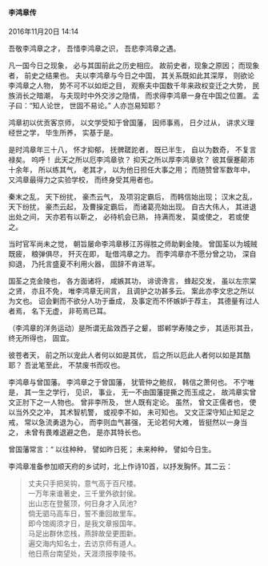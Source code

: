 
#### 李鸿章传

2016年11月20日
14:14

吾敬李鸿章之才， 吾惜李鸿章之识， 吾悲李鸿章之遇。

凡一国今日之现象， 必与其国前此之历史相应。 故前史者，现象之原因； 而现象者， 前史之结果也。 夫以李鸿章与今日之中国， 其关系既如此其深厚， 则欲论李鸿章之人物， 势不可不以如炬之目， 观察夫中国数千年来政权变迁之大势， 民族消长之暗潮， 与夫现时中外交涉之隐情， 而求得李鸿章一身在中国之位置。 孟子曰：“知人论世， 世固不易论。” 人亦岂易知耶？

鸿章初以优贡客京师， 以文学受知于曾国藩， 因师事焉， 日夕过从， 讲求义理经世之学， 毕生所养， 实基于是。 

是时鸿章年三十八， 怀才抑郁， 抚髀蹉跎者， 既已半生， 自以为数奇， 不复言禄矣。 呜呼！ 此天之所以厄李鸿章欤？ 抑天之所以厚李鸿章欤？ 彼其偃蹇颠沛十余年， 所以练其气， 老其才， 以为他日担任大事之用； 而随赞曾军数年中， 又鸿章最得力之实验学校， 而终身受其用者也。 

秦末之乱， 天下纷扰， 豪杰云气， 及项羽定霸后， 而韩信始出现； 汉末之乱， 天下纷扰， 豪杰云起， 及曹操定霸后， 而诸葛亮始出现。 自古大伟人， 其进退出处之间， 天亦若有以靳之， 必待机会已熟， 持满而发， 莫或使之， 若或使之。 

当时官军尚未之觉， 朝旨屡命李鸿章移江苏得胜之师助剿金陵。 曾国荃以为城贼既疲， 粮弹俱尽， 歼灭在即， 耻借鸿章之力。 而李鸿章亦不愿分曾之功， 深自抑退， 乃托言盛夏不利用火器， 固辞不肯进军。 

国荃之克金陵也， 各方面诸将， 咸嫉其功， 诽谤谗言， 蜂起交发， 虽以左宗棠之贤， 亦且不免， 唯李鸿章无间言， 且调护之功甚多云。 
案此亦李文忠之所以为文也。 诏会剿而不欲分人功于垂成， 及事定而不怀嫉妒于荐主， 其德量有过人者焉， 名下无虚， 非苟焉已耳。

（李鸿章的洋务运动）是所谓无盐效西子之颦， 邯郸学寿陵之步， 其适形其丑， 终无所得也， 固宜。

彼苍者天， 前之所以宠此人者何以如是其优， 后之所以厄此人者何以如是其酷耶？ 吾泚笔至此， 不禁废书而叹也。 

李鸿章与曾国藩。 李鸿章之于曾国藩， 犹管仲之鲍叔， 韩信之萧何也。 不宁唯是， 其一生之学行， 见识， 事业， 无一不由国藩提撕之而玉成之， 故鸿章实曾文正肘下之一人物也。 曾非李所及， 世人既有定论。 虽然， 曾文正儒者也， 使以当外交之冲， 其术智机警， 或视李不如， 未可知也。 又文正深守知止知足之戒， 常以急流勇退为心， 而李则血气甚强， 无论若何大难， 皆挺然以一身当之， 未曾有畏难退避之色， 是亦其特长也。 

曾国藩常言：“ 以往种种， 譬如昨日死； 未来种种， 譬如今日生。 

李鸿章准备参加顺天府的乡试时，北上作诗10首，以抒发胸怀。其二云：
> 丈夫只手把吴钩，意气高于百尺楼。 <br/>
> 一万年来谁著史，三千里外欲封侯。 <br/>
> 出山志在登鳌顶，何日身才入凤池?  <br/>
> 倘无驷马高车日，誓不重回故里车。 <br/>
> 即今馆阁须才日，是我文章报国年。 <br/>
> 马足出群休恋栈，燕辞故垒更图新。 <br/>
> 遍交海内知名士，去访京师有道人。 <br/>
> 他日燕台南望处，天涯须报李陵书。



